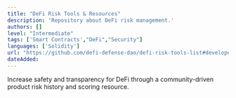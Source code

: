 ```yaml
---
title: "DeFi Risk Tools & Resources"
description: 'Repository about DeFi risk management.'
authors: []
level: "Intermediate"
tags: ['Smart Contracts',"DeFi","Security"]
languages: ['Solidity']
url: "https://github.com/defi-defense-dao/defi-risk-tools-list#developer-tools"
dateAdded: 
---
```


Increase safety and transparency for DeFi through a community-driven product risk history and scoring resource.